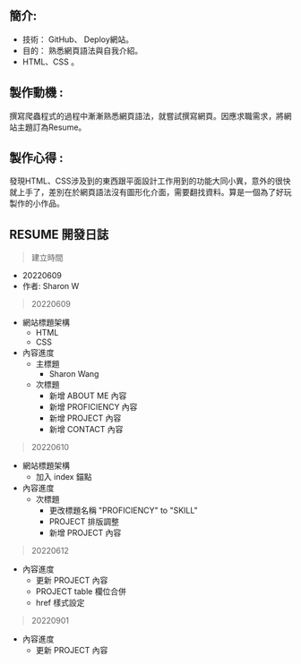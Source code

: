 ## 簡介:
- 技術： GitHub、 Deploy網站。 
- 目的： 熟悉網頁語法與自我介紹。 
- HTML、CSS 。

## 製作動機 :

撰寫爬蟲程式的過程中漸漸熟悉網頁語法，就嘗試撰寫網頁。因應求職需求，將網站主題訂為Resume。

## 製作心得 :

發現HTML、CSS涉及到的東西跟平面設計工作用到的功能大同小異，意外的很快就上手了，差別在於網頁語法沒有圖形化介面，需要翻找資料。算是一個為了好玩製作的小作品。

## RESUME 開發日誌

> 建立時間

- 20220609
- 作者: Sharon W

> 20220609

- 網站標題架構
  - HTML
  - CSS
- 內容進度
  - 主標題
    - Sharon Wang
  - 次標題
    - 新增 ABOUT ME 內容
    - 新增 PROFICIENCY 內容
    - 新增 PROJECT 內容
    - 新增 CONTACT 內容

> 20220610

- 網站標題架構
  - 加入 index 錨點
- 內容進度
  - 次標題
    - 更改標題名稱 "PROFICIENCY" to "SKILL"
    - PROJECT 排版調整
    - 新增 PROJECT 內容

> 20220612

- 內容進度
  - 更新 PROJECT 內容
  - PROJECT table 欄位合併
  - href 樣式設定

> 20220901

- 內容進度
  - 更新 PROJECT 內容
